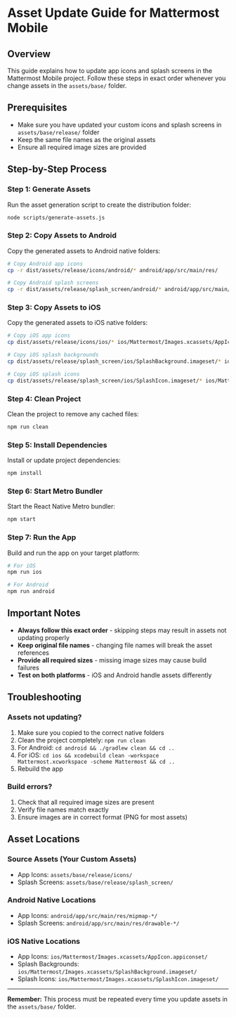 # Asset Update Guide for Mattermost Mobile

## Overview
This guide explains how to update app icons and splash screens in the Mattermost Mobile project. Follow these steps in exact order whenever you change assets in the `assets/base/` folder.

## Prerequisites
- Make sure you have updated your custom icons and splash screens in `assets/base/release/` folder
- Keep the same file names as the original assets
- Ensure all required image sizes are provided

## Step-by-Step Process

### Step 1: Generate Assets
Run the asset generation script to create the distribution folder:
```bash
node scripts/generate-assets.js
```

### Step 2: Copy Assets to Android
Copy the generated assets to Android native folders:
```bash
# Copy Android app icons
cp -r dist/assets/release/icons/android/* android/app/src/main/res/

# Copy Android splash screens  
cp -r dist/assets/release/splash_screen/android/* android/app/src/main/res/
```

### Step 3: Copy Assets to iOS
Copy the generated assets to iOS native folders:
```bash
# Copy iOS app icons
cp dist/assets/release/icons/ios/* ios/Mattermost/Images.xcassets/AppIcon.appiconset/

# Copy iOS splash backgrounds
cp dist/assets/release/splash_screen/ios/SplashBackground.imageset/* ios/Mattermost/Images.xcassets/SplashBackground.imageset/

# Copy iOS splash icons
cp dist/assets/release/splash_screen/ios/SplashIcon.imageset/* ios/Mattermost/Images.xcassets/SplashIcon.imageset/
```

### Step 4: Clean Project
Clean the project to remove any cached files:
```bash
npm run clean
```

### Step 5: Install Dependencies
Install or update project dependencies:
```bash
npm install
```

### Step 6: Start Metro Bundler
Start the React Native Metro bundler:
```bash
npm start
```

### Step 7: Run the App
Build and run the app on your target platform:
```bash
# For iOS
npm run ios

# For Android  
npm run android
```

## Important Notes

- **Always follow this exact order** - skipping steps may result in assets not updating properly
- **Keep original file names** - changing file names will break the asset references
- **Provide all required sizes** - missing image sizes may cause build failures
- **Test on both platforms** - iOS and Android handle assets differently

## Troubleshooting

### Assets not updating?
1. Make sure you copied to the correct native folders
2. Clean the project completely: `npm run clean`
3. For Android: `cd android && ./gradlew clean && cd ..`
4. For iOS: `cd ios && xcodebuild clean -workspace Mattermost.xcworkspace -scheme Mattermost && cd ..`
5. Rebuild the app

### Build errors?
1. Check that all required image sizes are present
2. Verify file names match exactly
3. Ensure images are in correct format (PNG for most assets)

## Asset Locations

### Source Assets (Your Custom Assets)
- App Icons: `assets/base/release/icons/`
- Splash Screens: `assets/base/release/splash_screen/`

### Android Native Locations
- App Icons: `android/app/src/main/res/mipmap-*/`
- Splash Screens: `android/app/src/main/res/drawable-*/`

### iOS Native Locations  
- App Icons: `ios/Mattermost/Images.xcassets/AppIcon.appiconset/`
- Splash Backgrounds: `ios/Mattermost/Images.xcassets/SplashBackground.imageset/`
- Splash Icons: `ios/Mattermost/Images.xcassets/SplashIcon.imageset/`

---

**Remember:** This process must be repeated every time you update assets in the `assets/base/` folder.